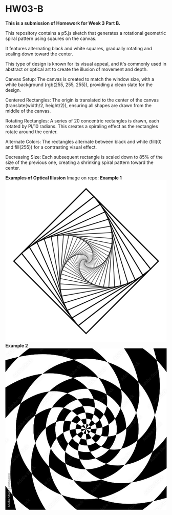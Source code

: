 # HW03-B

**This is a submission of Homework for Week 3 Part B.**

This repository contains a p5.js sketch that generates a rotational geometric spiral pattern using sqaures on the canvas.

It features alternating black and white squares, gradually rotating and scaling down toward the center. 
 
This type of design is known for its visual appeal, and it's commonly used in abstract or optical art to create the illusion of movement and depth.

Canvas Setup: The canvas is created to match the window size, with a white background (rgb(255, 255, 255)), providing a clean slate for the design.

Centered Rectangles: The origin is translated to the center of the canvas (translate(width/2, height/2)), ensuring all shapes are drawn from the middle of the canvas.

Rotating Rectangles: A series of 20 concentric rectangles is drawn, each rotated by PI/10 radians. This creates a spiraling effect as the rectangles rotate around the center.

Alternate Colors: The rectangles alternate between black and white (fill(0) and fill(255)) for a contrasting visual effect.

Decreasing Size: Each subsequent rectangle is scaled down to 85% of the size of the previous one, creating a shrinking spiral pattern toward the center.

**Examples of Optical Illusion** 
Image on repo:
**Example 1**  
![Example 1](https://github.com/nikhilkhandelwal-DM-GY-6063-2024-Fall/HW03B/blob/main/Optical%20Ill.jpg)
**Example 2**  
![Example 2](https://github.com/nikhilkhandelwal-DM-GY-6063-2024-Fall/HW03B/blob/main/Op%20Ill.jpg)